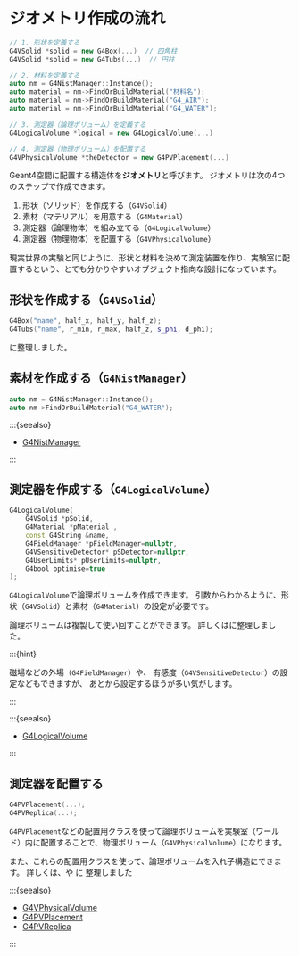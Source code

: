 # ジオメトリ作成の流れ

```cpp
// 1. 形状を定義する
G4VSolid *solid = new G4Box(...)  // 四角柱
G4VSolid *solid = new G4Tubs(...)  // 円柱

// 2. 材料を定義する
auto nm = G4NistManager::Instance();
auto material = nm->FindOrBuildMaterial("材料名");
auto material = nm->FindOrBuildMaterial("G4_AIR");
auto material = nm->FindOrBuildMaterial("G4_WATER");

// 3. 測定器（論理ボリューム）を定義する
G4LogicalVolume *logical = new G4LogicalVolume(...)

// 4. 測定器（物理ボリューム）を配置する
G4VPhysicalVolume *theDetector = new G4PVPlacement(...)
```

Geant4空間に配置する構造体を**ジオメトリ**と呼びます。
ジオメトリは次の4つのステップで作成できます。

1. 形状（ソリッド）を作成する（``G4VSolid``）
2. 素材（マテリアル）を用意する（``G4Material``）
3. 測定器（論理物体）を組み立てる（``G4LogicalVolume``）
4. 測定器（物理物体）を配置する（``G4VPhysicalVolume``）

現実世界の実験と同じように、形状と材料を決めて測定装置を作り、実験室に配置するという、とても分かりやすいオブジェクト指向な設計になっています。

## 形状を作成する（``G4VSolid``）

```cpp
G4Box("name", half_x, half_y, half_z);
G4Tubs("name", r_min, r_max, half_z, s_phi, d_phi);
```

[](./geant4-geometry-solid.md)に整理しました。

## 素材を作成する（``G4NistManager``）

```cpp
auto nm = G4NistManager::Instance();
auto nm->FindOrBuildMaterial("G4_WATER");
```

:::{seealso}

- [G4NistManager](https://geant4.kek.jp/Reference/11.2.0/classG4NistManager.html)

:::

## 測定器を作成する（``G4LogicalVolume``）

```cpp
G4LogicalVolume(
    G4VSolid *pSolid,
    G4Material *pMaterial ,
    const G4String &name,
    G4FieldManager *pFieldManager=nullptr,
    G4VSensitiveDetector* pSDetector=nullptr,
    G4UserLimits* pUserLimits=nullptr,
    G4bool optimise=true
);
```

``G4LogicalVolume``で論理ボリュームを作成できます。
引数からわかるように、形状（``G4VSolid``）と素材（``G4Material``）の設定が必要です。

論理ボリュームは複製して使い回すことができます。
詳しくは[](./geant4-logicalvolume.md)に整理しました。

:::{hint}

磁場などの外場（``G4FieldManager``）や、
有感度（``G4VSensitiveDetector``）の設定などもできますが、
あとから設定するほうが多い気がします。

:::

:::{seealso}

- [G4LogicalVolume](https://geant4.kek.jp/Reference/11.2.0/classG4LogicalVolume.html)

:::

## 測定器を配置する

```cpp
G4PVPlacement(...);
G4PVReplica(...);
```

``G4PVPlacement``などの配置用クラスを使って論理ボリュームを実験室（ワールド）内に配置することで、物理ボリューム（``G4VPhysicalVolume``）になります。

また、これらの配置用クラスを使って、論理ボリュームを入れ子構造にできます。
詳しくは、[](./geant4-physicalvolume-pvplacement.md)や
[](./geant4-physicalvolume-pvreplica.md)に
整理しました

:::{seealso}

- [G4VPhysicalVolume](https://geant4.kek.jp/Reference/11.2.0/classG4VPhysicalVolume.html)
- [G4PVPlacement](https://geant4.kek.jp/Reference/11.2.0/classG4PVPlacement.html)
- [G4PVReplica](https://geant4.kek.jp/Reference/11.2.0/classG4PVReplica.html)

:::
